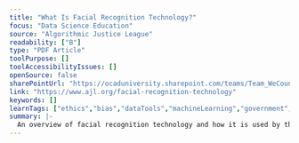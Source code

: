 ```yaml
---
title: "What Is Facial Recognition Technology?"
focus: "Data Science Education"
source: "Algorithmic Justice League"
readability: ["B"]
type: "PDF Article"
toolPurpose: []
toolAccessibilityIssues: []
openSource: false
sharePointUrl: "https://ocaduniversity.sharepoint.com/teams/Team_WeCount/Shared%20Documents/Resources%20and%20Tools/Literature%20(curated)/What%20Is%20Facial%20Recognition%20Technology%20-%20AJL.pdf"
link: "https://www.ajl.org/facial-recognition-technology"
keywords: []
learnTags: ["ethics","bias","dataTools","machineLearning","government","business","basicAI","notForProfit"]
summary: |-
  An overview of facial recognition technology and how it is used by the government and the private sector.
---
```


